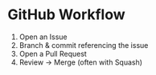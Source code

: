 # GitHub Workflow

1) Open an Issue  
2) Branch & commit referencing the issue  
3) Open a Pull Request  
4) Review → Merge (often with Squash)
